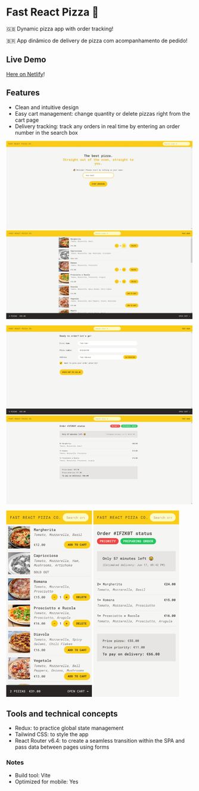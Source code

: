 # Fast React Pizza 🍕

🇬🇧 Dynamic pizza app with order tracking!

🇧🇷 App dinâmico de delivery de pizza com acompanhamento de pedido!

## Live Demo

[Here on Netlify](https://fast-react-pizza-tsm13.netlify.app/)!

## Features

- Clean and intuitive design
- Easy cart management: change quantity or delete pizzas right from the cart page
- Delivery tracking: track any orders in real time by entering an order number in the search box

<img src="https://github.com/tsm13/fast-react-pizza/blob/main/public/screenshots/dt01.jpg?raw=true" alt="screenshot" width="500"/> <img src="https://github.com/tsm13/fast-react-pizza/blob/main/public/screenshots/dt02.jpg?raw=true" alt="screenshot" width="500"/>

<img src="https://github.com/tsm13/fast-react-pizza/blob/main/public/screenshots/dt03.png?raw=true" alt="screenshot" width="500"/> <img src="https://github.com/tsm13/fast-react-pizza/blob/main/public/screenshots/dt04.png?raw=true" alt="screenshot" width="500"/>

<img src="https://github.com/tsm13/fast-react-pizza/blob/main/public/screenshots/mb01.png?raw=true" alt="screenshot" height="500"/> <img src="https://github.com/tsm13/fast-react-pizza/blob/main/public/screenshots/mb02.png?raw=true" alt="screenshot" height="500"/>

## Tools and technical concepts

- Redux: to practice global state management
- Tailwind CSS: to style the app
- React Router v6.4: to create a seamless transition within the SPA and pass data between pages using forms

### Notes

- Build tool: Vite
- Optimized for mobile: Yes
